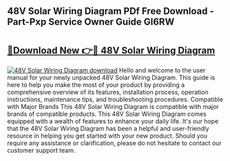 ## 48V Solar Wiring Diagram PDf Free Download - Part-Pxp Service Owner Guide GI6RW

# <h2><a href="http://dfsu7i.blite.top/?on=48V+Solar+Wiring+Diagram">🔗Download New 👉🔴 48V Solar Wiring Diagram</a></h2>

[![48V Solar Wiring Diagram download](https://i.imgur.com/lujVjoI.png)](http://dfsu7i.blite.top/?on=48V+Solar+Wiring+Diagram)
Hello and welcome to the user manual for your newly unpacked 48V Solar Wiring Diagram. This guide is here to help you make the most of your product by providing a comprehensive overview of its features, installation process, operation instructions, maintenance tips, and troubleshooting procedures. Compatible with Major Brands This 48V Solar Wiring Diagram is compatible with major brands of compatible products. This 48V Solar Wiring Diagram comes equipped with a wealth of features to enhance your daily life. It's our hope that the 48V Solar Wiring Diagram has been a helpful and user-friendly resource in helping you get started with your new product. Should you require any assistance or clarification, please do not hesitate to contact our customer support team.
